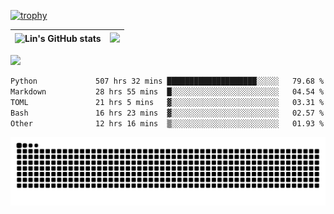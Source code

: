[![trophy](https://github-profile-trophy.vercel.app/?username=ocss884&column=7)](https://github.com/ocss884)

| ![Lin's GitHub stats](https://github-readme-stats.vercel.app/api?username=ocss884&show_icons=true&hide_border=True&count_private=true) | ![](https://github-readme-streak-stats.herokuapp.com?user=ocss884&hide_border=true&date_format=M%20j%5B%2C%20Y%5D&ring=7EDDCF&fire=7EDDCF") |
| ------------------------------------------------------------ | ------------------------------------------------------------ |

![](https://komarev.com/ghpvc/?username=ocss884&color=brightgreen)

<!--START_SECTION:waka-->

```txt
Python             507 hrs 32 mins ████████████████████░░░░░   79.68 %
Markdown           28 hrs 55 mins  █░░░░░░░░░░░░░░░░░░░░░░░░   04.54 %
TOML               21 hrs 5 mins   ▓░░░░░░░░░░░░░░░░░░░░░░░░   03.31 %
Bash               16 hrs 23 mins  ▓░░░░░░░░░░░░░░░░░░░░░░░░   02.57 %
Other              12 hrs 16 mins  ▒░░░░░░░░░░░░░░░░░░░░░░░░   01.93 %
```

<!--END_SECTION:waka-->

<p align="center">
   <img src="https://github.com/ocss884/ocss884/blob/output/github-snake.svg" alt="snake">
</p>
